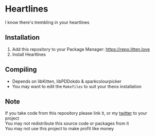 # Heartlines
I know there's trembling in your heartlines

## Installation
1. Add this repository to your Package Manager: https://repo.litten.love
2. Install Heartlines

## Compiling
  - Depends on libKitten, libPDDokdo & sparkcolourpicker
  - You may want to edit the `Makefiles` to suit your theos installation

## Note
If you take code from this repository please link it, or my [twitter](https://twitter.com/schneelittchen) to your project  
You may not redistribute this source code or packages from it  
You may not use this project to make profit like money
